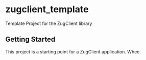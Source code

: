 # zugclient_template

Template Project for the ZugClient library

## Getting Started

This project is a starting point for a ZugClient application.  Whee.


